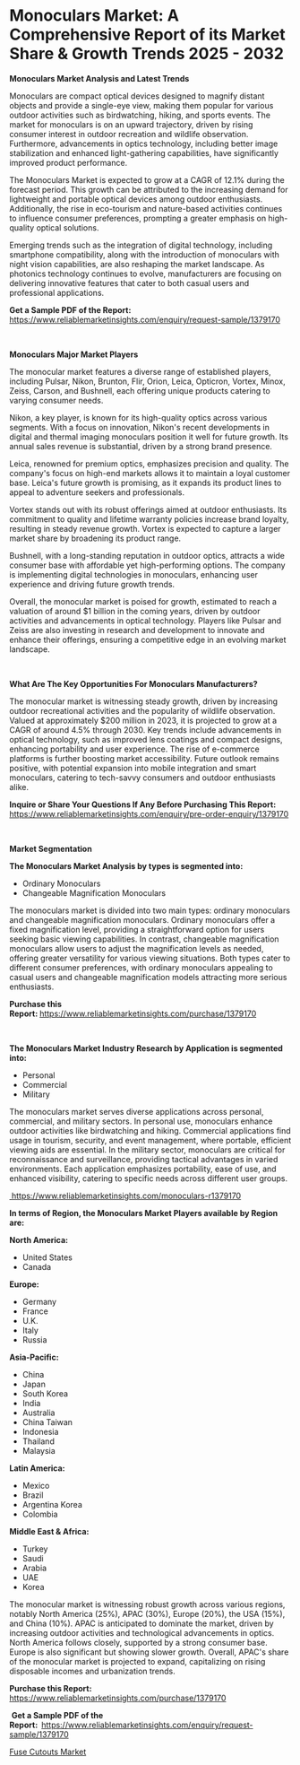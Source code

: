 <p><h1>Monoculars Market: A Comprehensive Report of its Market Share & Growth Trends 2025 - 2032</h1></p><p><strong>Monoculars Market Analysis and Latest Trends</strong></p>
<p><p>Monoculars are compact optical devices designed to magnify distant objects and provide a single-eye view, making them popular for various outdoor activities such as birdwatching, hiking, and sports events. The market for monoculars is on an upward trajectory, driven by rising consumer interest in outdoor recreation and wildlife observation. Furthermore, advancements in optics technology, including better image stabilization and enhanced light-gathering capabilities, have significantly improved product performance.</p><p>The Monoculars Market is expected to grow at a CAGR of 12.1% during the forecast period. This growth can be attributed to the increasing demand for lightweight and portable optical devices among outdoor enthusiasts. Additionally, the rise in eco-tourism and nature-based activities continues to influence consumer preferences, prompting a greater emphasis on high-quality optical solutions. </p><p>Emerging trends such as the integration of digital technology, including smartphone compatibility, along with the introduction of monoculars with night vision capabilities, are also reshaping the market landscape. As photonics technology continues to evolve, manufacturers are focusing on delivering innovative features that cater to both casual users and professional applications.</p></p>
<p><strong>Get a Sample PDF of the Report:&nbsp;</strong> <a href="https://www.reliablemarketinsights.com/enquiry/request-sample/1379170?utm_campaign=3044&utm_medium=2&utm_source=Github&utm_content=ia&utm_term=08042025&utm_id=monoculars">https://www.reliablemarketinsights.com/enquiry/request-sample/1379170</a></p>
<p>&nbsp;</p>
<p><strong>Monoculars Major Market Players</strong></p>
<p><p>The monocular market features a diverse range of established players, including Pulsar, Nikon, Brunton, Flir, Orion, Leica, Opticron, Vortex, Minox, Zeiss, Carson, and Bushnell, each offering unique products catering to varying consumer needs.</p><p>Nikon, a key player, is known for its high-quality optics across various segments. With a focus on innovation, Nikon's recent developments in digital and thermal imaging monoculars position it well for future growth. Its annual sales revenue is substantial, driven by a strong brand presence.</p><p>Leica, renowned for premium optics, emphasizes precision and quality. The company's focus on high-end markets allows it to maintain a loyal customer base. Leica's future growth is promising, as it expands its product lines to appeal to adventure seekers and professionals.</p><p>Vortex stands out with its robust offerings aimed at outdoor enthusiasts. Its commitment to quality and lifetime warranty policies increase brand loyalty, resulting in steady revenue growth. Vortex is expected to capture a larger market share by broadening its product range.</p><p>Bushnell, with a long-standing reputation in outdoor optics, attracts a wide consumer base with affordable yet high-performing options. The company is implementing digital technologies in monoculars, enhancing user experience and driving future growth trends.</p><p>Overall, the monocular market is poised for growth, estimated to reach a valuation of around $1 billion in the coming years, driven by outdoor activities and advancements in optical technology. Players like Pulsar and Zeiss are also investing in research and development to innovate and enhance their offerings, ensuring a competitive edge in an evolving market landscape.</p></p>
<p>&nbsp;</p>
<p><strong>What Are The Key Opportunities For Monoculars Manufacturers?</strong></p>
<p><p>The monocular market is witnessing steady growth, driven by increasing outdoor recreational activities and the popularity of wildlife observation. Valued at approximately $200 million in 2023, it is projected to grow at a CAGR of around 4.5% through 2030. Key trends include advancements in optical technology, such as improved lens coatings and compact designs, enhancing portability and user experience. The rise of e-commerce platforms is further boosting market accessibility. Future outlook remains positive, with potential expansion into mobile integration and smart monoculars, catering to tech-savvy consumers and outdoor enthusiasts alike.</p></p>
<p><strong>Inquire or Share Your Questions If Any Before Purchasing This Report:</strong> <a href="https://www.reliablemarketinsights.com/enquiry/pre-order-enquiry/1379170?utm_campaign=3044&utm_medium=2&utm_source=Github&utm_content=ia&utm_term=08042025&utm_id=monoculars">https://www.reliablemarketinsights.com/enquiry/pre-order-enquiry/1379170</a></p>
<p>&nbsp;</p>
<p><strong>Market Segmentation</strong></p>
<p><strong>The Monoculars Market Analysis by types is segmented into:</strong></p>
<p><ul><li>Ordinary Monoculars</li><li>Changeable Magnification Monoculars</li></ul></p>
<p><p>The monoculars market is divided into two main types: ordinary monoculars and changeable magnification monoculars. Ordinary monoculars offer a fixed magnification level, providing a straightforward option for users seeking basic viewing capabilities. In contrast, changeable magnification monoculars allow users to adjust the magnification levels as needed, offering greater versatility for various viewing situations. Both types cater to different consumer preferences, with ordinary monoculars appealing to casual users and changeable magnification models attracting more serious enthusiasts.</p></p>
<p><strong>Purchase this Report:&nbsp;</strong><a href="https://www.reliablemarketinsights.com/purchase/1379170?utm_campaign=3044&utm_medium=2&utm_source=Github&utm_content=ia&utm_term=08042025&utm_id=monoculars">https://www.reliablemarketinsights.com/purchase/1379170</a></p>
<p>&nbsp;</p>
<p><strong>The Monoculars Market Industry Research by Application is segmented into:</strong></p>
<p><ul><li>Personal</li><li>Commercial</li><li>Military</li></ul></p>
<p><p>The monoculars market serves diverse applications across personal, commercial, and military sectors. In personal use, monoculars enhance outdoor activities like birdwatching and hiking. Commercial applications find usage in tourism, security, and event management, where portable, efficient viewing aids are essential. In the military sector, monoculars are critical for reconnaissance and surveillance, providing tactical advantages in varied environments. Each application emphasizes portability, ease of use, and enhanced visibility, catering to specific needs across different user groups.</p></p>
<p><a href="https://www.reliablemarketinsights.com/monoculars-r1379170?utm_campaign=3044&utm_medium=2&utm_source=Github&utm_content=ia&utm_term=08042025&utm_id=monoculars">&nbsp;https://www.reliablemarketinsights.com/monoculars-r1379170</a></p>
<p><strong>In terms of Region, the Monoculars Market Players available by Region are:</strong></p>
<p>
    <p> <strong> North America: </strong>
        <ul>
            <li>United States</li>
            <li>Canada</li>
        </ul>
        </p> 
    <p> <strong> Europe: </strong>
        <ul>
            <li>Germany</li>
            <li>France</li>
            <li>U.K.</li>
            <li>Italy</li>
            <li>Russia</li>
        </ul>
        </p> 
    <p> <strong> Asia-Pacific: </strong>
        <ul>
            <li>China</li>
            <li>Japan</li>
            <li>South Korea</li>
            <li>India</li>
            <li>Australia</li>
            <li>China Taiwan</li>
            <li>Indonesia</li>
            <li>Thailand</li>
            <li>Malaysia</li>
        </ul>
        </p> 
    <p> <strong> Latin America: </strong>
        <ul>
            <li>Mexico</li>
            <li>Brazil</li>
            <li>Argentina Korea</li>
            <li>Colombia</li>
        </ul>
        </p> 
    <p> <strong> Middle East & Africa: </strong>
        <ul>
            <li>Turkey</li>
            <li>Saudi</li>
            <li>Arabia</li>
            <li>UAE</li>
            <li>Korea</li>
        </ul>
    </p>
    </p>
<p><p>The monocular market is witnessing robust growth across various regions, notably North America (25%), APAC (30%), Europe (20%), the USA (15%), and China (10%). APAC is anticipated to dominate the market, driven by increasing outdoor activities and technological advancements in optics. North America follows closely, supported by a strong consumer base. Europe is also significant but showing slower growth. Overall, APAC's share of the monocular market is projected to expand, capitalizing on rising disposable incomes and urbanization trends.</p></p>
<p><strong>Purchase this Report: </strong><a href="https://www.reliablemarketinsights.com/purchase/1379170?utm_campaign=3044&utm_medium=2&utm_source=Github&utm_content=ia&utm_term=08042025&utm_id=monoculars">https://www.reliablemarketinsights.com/purchase/1379170</a></p>
<p>&nbsp;<strong>Get a Sample PDF of the Report:&nbsp;&nbsp;</strong><a href="https://www.reliablemarketinsights.com/enquiry/request-sample/1379170?utm_campaign=3044&utm_medium=2&utm_source=Github&utm_content=ia&utm_term=08042025&utm_id=monoculars">https://www.reliablemarketinsights.com/enquiry/request-sample/1379170</a></p>
<p><strong></strong></p>
<p><p><a href="https://github.com/elodielamto06/Market-Research-Report-List-1/blob/main/fuse-cutouts-market.md?utm_campaign=3044&utm_medium=2&utm_source=Github&utm_content=ia&utm_term=08042025&utm_id=monoculars">Fuse Cutouts Market</a></p></p>
